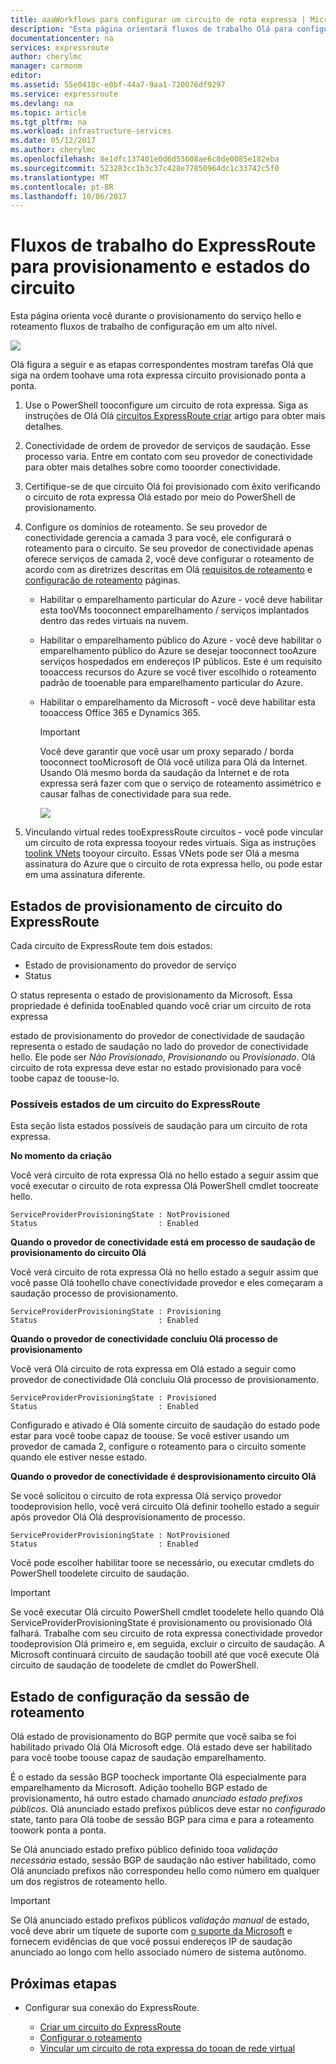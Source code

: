 ```yaml
---
title: aaaWorkflows para configurar um circuito de rota expressa | Microsoft Docs
description: "Esta página orientará fluxos de trabalho Olá para configurar emparelhamentos e o circuito de rota expressa"
documentationcenter: na
services: expressroute
author: cherylmc
manager: carmonm
editor: 
ms.assetid: 55e0418c-e0bf-44a7-9aa1-720076df9297
ms.service: expressroute
ms.devlang: na
ms.topic: article
ms.tgt_pltfrm: na
ms.workload: infrastructure-services
ms.date: 05/12/2017
ms.author: cherylmc
ms.openlocfilehash: 8e1dfc137401e0d6d53608ae6c8de0085e182eba
ms.sourcegitcommit: 523283cc1b3c37c428e77850964dc1c33742c5f0
ms.translationtype: MT
ms.contentlocale: pt-BR
ms.lasthandoff: 10/06/2017
---
```

# <a name="expressroute-workflows-for-circuit-provisioning-and-circuit-states"></a>Fluxos de trabalho do ExpressRoute para provisionamento e estados do circuito
Esta página orienta você durante o provisionamento do serviço hello e roteamento fluxos de trabalho de configuração em um alto nível.

![](./media/expressroute-workflows/expressroute-circuit-workflow.png)

Olá figura a seguir e as etapas correspondentes mostram tarefas Olá que siga na ordem toohave uma rota expressa circuito provisionado ponta a ponta. 

1. Use o PowerShell tooconfigure um circuito de rota expressa. Siga as instruções de Olá Olá [circuitos ExpressRoute criar](expressroute-howto-circuit-classic.md) artigo para obter mais detalhes.
2. Conectividade de ordem de provedor de serviços de saudação. Esse processo varia. Entre em contato com seu provedor de conectividade para obter mais detalhes sobre como tooorder conectividade.
3. Certifique-se de que circuito Olá foi provisionado com êxito verificando o circuito de rota expressa Olá estado por meio do PowerShell de provisionamento. 
4. Configure os domínios de roteamento. Se seu provedor de conectividade gerencia a camada 3 para você, ele configurará o roteamento para o circuito. Se seu provedor de conectividade apenas oferece serviços de camada 2, você deve configurar o roteamento de acordo com as diretrizes descritas em Olá [requisitos de roteamento](expressroute-routing.md) e [configuração de roteamento](expressroute-howto-routing-classic.md) páginas.
   
   * Habilitar o emparelhamento particular do Azure - você deve habilitar esta tooVMs tooconnect emparelhamento / serviços implantados dentro das redes virtuais na nuvem.
   * Habilitar o emparelhamento público do Azure - você deve habilitar o emparelhamento público do Azure se desejar tooconnect tooAzure serviços hospedados em endereços IP públicos. Este é um requisito tooaccess recursos do Azure se você tiver escolhido o roteamento padrão de tooenable para emparelhamento particular do Azure.
   * Habilitar o emparelhamento da Microsoft - você deve habilitar esta tooaccess Office 365 e Dynamics 365. 
     
     > [!IMPORTANT]
     > Você deve garantir que você usar um proxy separado / borda tooconnect tooMicrosoft de Olá você utiliza para Olá da Internet. Usando Olá mesmo borda da saudação da Internet e de rota expressa será fazer com que o serviço de roteamento assimétrico e causar falhas de conectividade para sua rede.
     > 
     > 
     
     ![](./media/expressroute-workflows/routing-workflow.png)
5. Vinculando virtual redes tooExpressRoute circuitos - você pode vincular um circuito de rota expressa tooyour redes virtuais. Siga as instruções [toolink VNets](expressroute-howto-linkvnet-arm.md) tooyour circuito. Essas VNets pode ser Olá a mesma assinatura do Azure que o circuito de rota expressa hello, ou pode estar em uma assinatura diferente.

## <a name="expressroute-circuit-provisioning-states"></a>Estados de provisionamento de circuito do ExpressRoute
Cada circuito de ExpressRoute tem dois estados:

* Estado de provisionamento do provedor de serviço
* Status

O status representa o estado de provisionamento da Microsoft. Essa propriedade é definida tooEnabled quando você criar um circuito de rota expressa

estado de provisionamento do provedor de conectividade de saudação representa o estado de saudação no lado do provedor de conectividade hello. Ele pode ser *Não Provisionado*, *Provisionando* ou *Provisionado*. Olá circuito de rota expressa deve estar no estado provisionado para você toobe capaz de toouse-lo.

### <a name="possible-states-of-an-expressroute-circuit"></a>Possíveis estados de um circuito do ExpressRoute
Esta seção lista estados possíveis de saudação para um circuito de rota expressa.

**No momento da criação**

Você verá circuito de rota expressa Olá no hello estado a seguir assim que você executar o circuito de rota expressa Olá PowerShell cmdlet toocreate hello.

    ServiceProviderProvisioningState : NotProvisioned
    Status                           : Enabled


**Quando o provedor de conectividade está em processo de saudação de provisionamento do circuito Olá**

Você verá circuito de rota expressa Olá no hello estado a seguir assim que você passe Olá toohello chave conectividade provedor e eles começaram a saudação processo de provisionamento.

    ServiceProviderProvisioningState : Provisioning
    Status                           : Enabled


**Quando o provedor de conectividade concluiu Olá processo de provisionamento**

Você verá Olá circuito de rota expressa em Olá estado a seguir como provedor de conectividade Olá concluiu Olá processo de provisionamento.

    ServiceProviderProvisioningState : Provisioned
    Status                           : Enabled

Configurado e ativado é Olá somente circuito de saudação do estado pode estar para você toobe capaz de toouse. Se você estiver usando um provedor de camada 2, configure o roteamento para o circuito somente quando ele estiver nesse estado.

**Quando o provedor de conectividade é desprovisionamento circuito Olá**

Se você solicitou o circuito de rota expressa Olá serviço provedor toodeprovision hello, você verá circuito Olá definir toohello estado a seguir após provedor Olá Olá desprovisionamento de processo.

    ServiceProviderProvisioningState : NotProvisioned
    Status                           : Enabled


Você pode escolher habilitar toore se necessário, ou executar cmdlets do PowerShell toodelete circuito de saudação.  

> [!IMPORTANT]
> Se você executar Olá circuito PowerShell cmdlet toodelete hello quando Olá ServiceProviderProvisioningState é provisionamento ou provisionado Olá falhará. Trabalhe com seu circuito de rota expressa conectividade provedor toodeprovision Olá primeiro e, em seguida, excluir o circuito de saudação. A Microsoft continuará circuito de saudação toobill até que você execute Olá circuito de saudação de toodelete de cmdlet do PowerShell.
> 
> 

## <a name="routing-session-configuration-state"></a>Estado de configuração da sessão de roteamento
Olá estado de provisionamento do BGP permite que você saiba se foi habilitado privado Olá Olá Microsoft edge. Olá estado deve ser habilitado para você toobe toouse capaz de saudação emparelhamento.

É o estado da sessão BGP toocheck importante Olá especialmente para emparelhamento da Microsoft. Adição toohello BGP estado de provisionamento, há outro estado chamado *anunciado estado prefixos públicos*. Olá anunciado estado prefixos públicos deve estar no *configurado* state, tanto para Olá toobe de sessão BGP para cima e para a roteamento toowork ponta a ponta. 

Se Olá anunciado estado prefixo público definido tooa *validação necessária* estado, sessão BGP de saudação não estiver habilitado, como Olá anunciado prefixos não correspondeu hello como número em qualquer um dos registros de roteamento hello. 

> [!IMPORTANT]
> Se Olá anunciado estado prefixos públicos *validação manual* de estado, você deve abrir um tíquete de suporte com [o suporte da Microsoft](https://portal.azure.com/?#blade/Microsoft_Azure_Support/HelpAndSupportBlade) e fornecem evidências de que você possui endereços IP de saudação anunciado ao longo com hello associado número de sistema autônomo.
> 
> 

## <a name="next-steps"></a>Próximas etapas
* Configurar sua conexão do ExpressRoute.
  
  * [Criar um circuito do ExpressRoute](expressroute-howto-circuit-arm.md)
  * [Configurar o roteamento](expressroute-howto-routing-arm.md)
  * [Vincular um circuito de rota expressa do tooan de rede virtual](expressroute-howto-linkvnet-arm.md)

